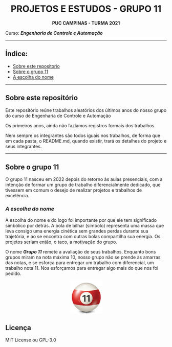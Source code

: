<div align="center">

# PROJETOS E ESTUDOS - GRUPO 11  

**PUC CAMPINAS - TURMA 2021**

</div>

Curso: ***Engenharia de Controle e Automação***

---

## Índice:

- [Sobre este repositorio](#sobre-este-repositório)
- [Sobre o grupo 11](#sobre-o-grupo-11)
- [A escolha do nome](#a-escolha-do-nome)

---

## Sobre este repositório

Este repositório reúne trabalhos aleatórios dos últimos anos do nosso grupo do curso de Engenharia de Controle e Automação

Os primeiros anos, ainda não fazíamos registros formais dos trabalhos. 

Nem sempre os integrantes são todos iguais nos trabalhos, de forma que em cada pasta, o README.md, quando existir, trará os detalhes do projeto e seus integrantes.

---

## Sobre o grupo 11

O grupo 11 nasceu em 2022 depois do retorno às aulas presenciais, com a intenção de formar um grupo de trabalho diferencialmente dedicado, que tivessem em comum o desejo de realizar projetos e trabalhos de excelência. 

### ***A escolha do nome***
A escolha do nome e do logo foi importante por que ele tem significado simbólico por detrás. A bola de bilhar (símbolo) representa uma massa que leva consigo uma energia cinética sem grandes perdas durante sua trajetória, e ao se encontra com outras bolas compartilha sua energia. Os projetos seriam então, o taco, a motivação do grupo. 

O nome ***Grupo 11*** remete a avaliação de seus trabalhos. Enquanto bons grupos miram na nota máxima 10, nosso grupo não se prende às amarras das notas, e se esforça para entregar um trabalho com diferencial, um trabalho nota 11. Nos esforçamos para entregar algo mais do que nos foi pedido.

<div align="center">

![Imagem do Logo do Grupo 11](pics/bola11_modelo_small.png)

</div>

## Licença

MIT License ou GPL-3.0
